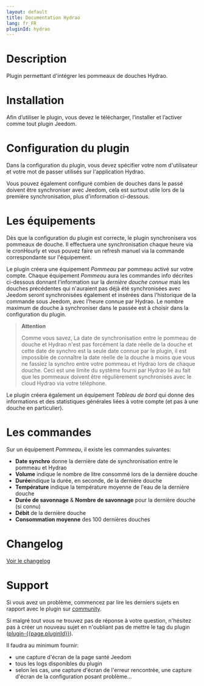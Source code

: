 ```yaml
---
layout: default
title: Documentation Hydrao
lang: fr_FR
pluginId: hydrao
---
```


# Description

Plugin permettant d'intégrer les pommeaux de douches Hydrao.

# Installation

Afin d’utiliser le plugin, vous devez le télécharger, l’installer et l’activer comme tout plugin Jeedom.

# Configuration du plugin

Dans la configuration du plugin, vous devez spécifier votre nom d'utilisateur et votre mot de passer utilisés sur l'application Hydrao.

Vous pouvez également configuré combien de douches dans le passé doivent être synchroniser avec Jeedom, cela est surtout utile lors de la première synchronisation, plus d'information ci-dessous.

# Les équipements

Dès que la configuration du plugin est correcte, le plugin synchronisera vos pommeaux de douche.
Il effectuera une synchronisation chaque heure via le cronHourly et vous pouvez faire un refresh manuel via la commande correspondante sur l'équipement.

Le plugin créera une équipement *Pommeau* par pommeau activé sur votre compte. Chaque équipement *Pommeau* aura les commandes info décrites ci-dessous donnant l'information sur la *dernière douche connue* mais les douches précédentes qui n'auraient pas déjà été synchronisées avec Jeedom seront synchronisées également et insérées dans l'historique de la commande sous Jeedom, avec l'heure connue par Hydrao. Le nombre maximum de douche à synchroniser dans le passée est à choisir dans la configuration du plugin.

> **Attention**
>
> Comme vous savez, La date de synchronisation entre le pommeau de douche et Hydrao n'est pas forcément la date réelle de la douche et cette date de synchro est la seule date connue par le plugin, il est impossible de connaître la date réelle de la douche à moins que vous ne fassiez la synchro entre votre pommeau et Hydrao lors de chaque douche. Ceci est une limite du système fourni par Hydrao lié au fait que les pommeaux doivent être régulièrement synchronisés avec le cloud Hydrao via votre téléphone.

Le plugin créera également un équipement *Tableau de bord* qui donne des informations et des statistiques générales liées à votre compte (et pas à une douche en particulier).

# Les commandes

Sur un équipement *Pommeau*, il existe les commandes suivantes:

- **Date synchro** donne la dernière date de synchronisation entre le pommeau et Hydrao
- **Volume** indique le nombre de litre consommé lors de la dernière douche
- **Durée**indique la durée, en seconde, de la dernière douche
- **Température** indique la température moyenne de l'eau de la dernière douche
- **Durée de savonnage** & **Nombre de savonnage** pour la dernière douche (si connu)
- **Débit** de la dernière douche
- **Consommation moyenne** des 100 dernières douches

# Changelog

[Voir le changelog](./changelog)

# Support

Si vous avez un problème, commencez par lire les derniers sujets en rapport avec le plugin sur [community]({{site.forum}}/tags/plugin-{{page.pluginId}}).

Si malgré tout vous ne trouvez pas de réponse à votre question, n'hésitez pas à créer un nouveau sujet en n'oubliant pas de mettre le tag du plugin ([plugin-{{page.pluginId}}]({{site.forum}}/tags/plugin-{{page.pluginId}})).

Il faudra au minimum fournir:

- une capture d'écran de la page santé Jeedom
- tous les logs disponibles du plugin
- selon les cas, une capture d'écran de l'erreur rencontrée, une capture d'écran de la configuration posant problème...
